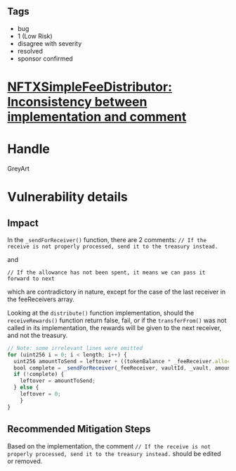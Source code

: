 ## Tags

- bug
- 1 (Low Risk)
- disagree with severity
- resolved
- sponsor confirmed

# [NFTXSimpleFeeDistributor: Inconsistency between implementation and comment](https://github.com/code-423n4/2021-12-nftx-findings/issues/222) 

# Handle

GreyArt


# Vulnerability details

## Impact

In the `_sendForReceiver()` function, there are 2 comments:
`// If the receive is not properly processed, send it to the treasury instead.` 

and

`// If the allowance has not been spent, it means we can pass it forward to next`

which are contradictory in nature, except for the case of the last receiver in the feeReceivers array.

Looking at the `distribute()` function implementation, should the `receiveRewards()` function return false, fail, or if the `transferFrom()` was not called in its implementation, the rewards will be given to the next receiver, and not the treasury.

```jsx
// Note: some irrelevant lines were omitted
for (uint256 i = 0; i < length; i++) {
  uint256 amountToSend = leftover + ((tokenBalance * _feeReceiver.allocPoint) / allocTotal);
  bool complete = _sendForReceiver(_feeReceiver, vaultId, _vault, amountToSend);
  if (!complete) {
    leftover = amountToSend;
  } else {
    leftover = 0;
	}
}
```

## Recommended Mitigation Steps

Based on the implementation, the comment `// If the receive is not properly processed, send it to the treasury instead.` should be edited or removed.

